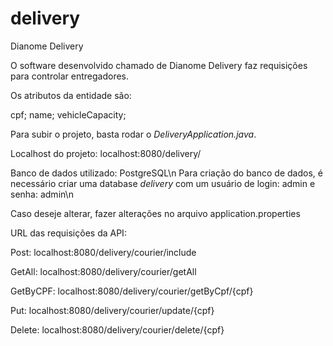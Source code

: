 # delivery
Dianome Delivery

O software desenvolvido chamado de Dianome Delivery faz requisições para controlar entregadores. 

Os atributos da entidade são: 

cpf;
name;
vehicleCapacity;

Para subir o projeto, basta rodar o *DeliveryApplication.java*.

Localhost do projeto: localhost:8080/delivery/

Banco de dados utilizado: PostgreSQL\n
Para criação do banco de dados, é necessário criar uma database *delivery* com um usuário de login: admin e senha: admin\n 

Caso deseje alterar, fazer alterações no arquivo application.properties

URL das requisições da API:

Post: localhost:8080/delivery/courier/include

GetAll: localhost:8080/delivery/courier/getAll

GetByCPF: localhost:8080/delivery/courier/getByCpf/{cpf}

Put: localhost:8080/delivery/courier/update/{cpf}

Delete: localhost:8080/delivery/courier/delete/{cpf}


